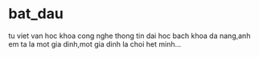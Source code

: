 # bat_dau

tu viet van hoc khoa cong nghe thong tin dai hoc bach khoa da nang,anh em ta la mot gia dinh,mot gia dinh la choi het minh...